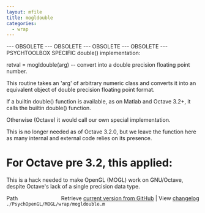 ```yaml
---
layout: mfile
title: mogldouble
categories:
  - wrap
---
```


\-\-\- OBSOLETE \-\-\- OBSOLETE \-\-\- OBSOLETE \-\-\- OBSOLETE \-\-\-
PSYCHTOOLBOX SPECIFIC double\(\) implementation:

retval = mogldouble\(arg\) \-\- convert into
a double precision floating point number.

This routine takes an 'arg' of arbitrary
numeric class and converts it into an equivalent
object of double precision floating point format.

If a builtin double\(\) function is available,
as on Matlab and Octave 3.2\+, it calls the builtin
double\(\) function.

Otherwise \(Octave\) it would call our own special
implementation.

This is no longer needed as of Octave 3.2.0, but we leave the function
here as many internal and external code relies on its presence.

# For Octave pre 3.2, this applied:

This is a hack needed to make OpenGL \(MOGL\) work
on GNU/Octave, despite Octave's lack of a single
precision data type.



<div class="code_header" style="text-align:right;">
  <span style="float:left;">Path&nbsp;&nbsp;</span> <span class="counter">Retrieve <a href=
  "https://raw.github.com/Psychtoolbox-3/Psychtoolbox-3/beta/./PsychOpenGL/MOGL/wrap/mogldouble.m">current version from GitHub</a> | View <a href=
  "https://github.com/Psychtoolbox-3/Psychtoolbox-3/commits/beta/./PsychOpenGL/MOGL/wrap/mogldouble.m">changelog</a></span>
</div>
<div class="code">
  <code>./PsychOpenGL/MOGL/wrap/mogldouble.m</code>
</div>
